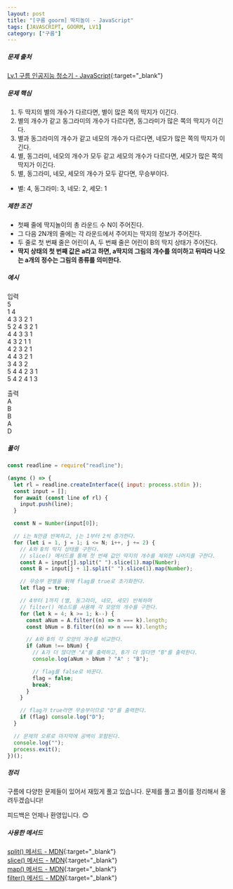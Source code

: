 ```yaml
---
layout: post
title: "[구름 goorm] 딱지놀이 - JavaScript"
tags: [JAVASCRIPT, GOORM, LV1]
category: ["구름"]
---
```


##### 문제 출처

[Lv.1 구름 인공지능 청소기 - JavaScript](https://level.goorm.io/exam/48130/%EB%94%B1%EC%A7%80%EB%86%80%EC%9D%B4/quiz/1){:target="\_blank"}

##### 문제 핵심

1. 두 딱지의 별의 개수가 다르다면, 별이 많은 쪽의 딱지가 이긴다.
2. 별의 개수가 같고 동그라미의 개수가 다르다면, 동그라미가 많은 쪽의 딱지가 이긴다.
3. 별과 동그라미의 개수가 같고 네모의 개수가 다르다면, 네모가 많은 쪽의 딱지가 이긴다.
4. 별, 동그라미, 네모의 개수가 모두 같고 세모의 개수가 다르다면, 세모가 많은 쪽의 딱지가 이긴다.
5. 별, 동그라미, 네모, 세모의 개수가 모두 같다면, 무승부이다.

- 별: 4, 동그라미: 3, 네모: 2, 세모: 1

##### 제한 조건

- 첫째 줄에 딱지놀이의 총 라운드 수 N이 주어진다.
- 그 다음 2N개의 줄에는 각 라운드에서 주어지는 딱지의 정보가 주어진다.
- 두 줄로 첫 번째 줄은 어린이 A, 두 번째 줄은 어린이 B의 딱지 상태가 주어진다.
- **딱지 상태의 첫 번째 값은 a라고 하면, a딱지의 그림의 개수를 의미하고 뒤따라 나오는 a개의 정수는 그림의 종류를 의미한다.**

##### 예시

입력<br />
5<br />
1 4<br />
4 3 3 2 1<br />
5 2 4 3 2 1<br />
4 4 3 3 1<br />
4 3 2 1 1<br />
4 2 3 2 1<br />
4 4 3 2 1<br />
3 4 3 2<br />
5 4 4 2 3 1<br />
5 4 2 4 1 3<br />

출력<br />
A<br />
B<br />
B<br />
A<br />
D<br />

##### 풀이

```javascript
const readline = require("readline");

(async () => {
  let rl = readline.createInterface({ input: process.stdin });
  const input = [];
  for await (const line of rl) {
    input.push(line);
  }

  const N = Number(input[0]);

  // i는 N만큼 반복하고, j는 1부터 2씩 증가한다.
  for (let i = 1, j = 1; i <= N; i++, j += 2) {
    // A와 B의 딱지 상태를 구한다.
    // slice() 메서드를 통해 첫 번째 값인 딱지의 개수를 제외한 나머지를 구한다.
    const A = input[j].split(" ").slice(1).map(Number);
    const B = input[j + 1].split(" ").slice(1).map(Number);

    // 무승부 판별을 위해 flag를 true로 초기화한다.
    let flag = true;

    // 4부터 1까지 (별, 동그라미, 네모, 세모) 반복하며
    // filter() 메소드를 사용해 각 모양의 개수를 구한다.
    for (let k = 4; k >= 1; k--) {
      const aNum = A.filter((n) => n === k).length;
      const bNum = B.filter((n) => n === k).length;

      // A와 B의 각 모양의 개수를 비교한다.
      if (aNum !== bNum) {
        // A가 더 많다면 "A"를 출력하고, B가 더 많다면 "B"를 출력한다.
        console.log(aNum > bNum ? "A" : "B");

        // flag를 false로 바꾼다.
        flag = false;
        break;
      }
    }

    // flag가 true라면 무승부이므로 "D"를 출력한다.
    if (flag) console.log("D");
  }

  // 문제의 오류로 마지막에 공백이 포함된다.
  console.log("");
  process.exit();
})();
```

##### 정리

구름에 다양한 문제들이 있어서 재밌게 풀고 있습니다. 문제를 풀고 풀이를 정리해서 올려두겠습니다!

피드백은 언제나 환영입니다. 😊

##### 사용한 메서드

[split() 메서드 - MDN](https://developer.mozilla.org/ko/docs/Web/JavaScript/Reference/Global_Objects/String/split){:target="\_blank"}<br />
[slice() 메서드 - MDN](https://developer.mozilla.org/ko/docs/Web/JavaScript/Reference/Global_Objects/Array/slice){:target="\_blank"}<br />
[map() 메서드 - MDN](https://developer.mozilla.org/ko/docs/Web/JavaScript/Reference/Global_Objects/Array/map){:target="\_blank"}<br />
[filter() 메서드 - MDN](https://developer.mozilla.org/ko/docs/Web/JavaScript/Reference/Global_Objects/Array/filter){:target="\_blank"} <br />

